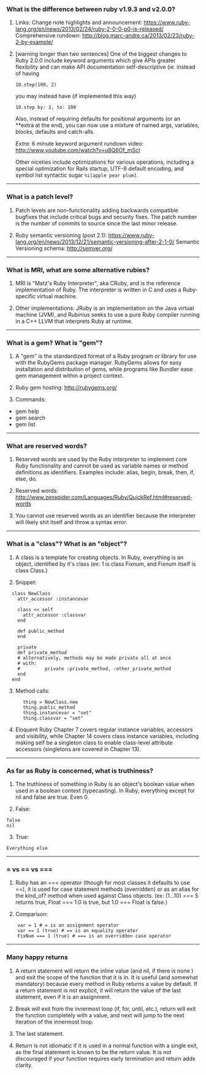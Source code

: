### What is the difference between ruby v1.9.3 and v2.0.0?

1. Links:
   Change note highlights and announcement: https://www.ruby-lang.org/en/news/2013/02/24/ruby-2-0-0-p0-is-released/
   Comprehensive rundown: http://blog.marc-andre.ca/2013/02/23/ruby-2-by-example/

2. [warning longer than two sentences] One of the biggest changes to Ruby 2.0.0 include keyword arguments which give APIs greater flexibility and can make API documentation self-descriptive 
   (ie. instead of having 

      `10.step(100, 2)`

   you may instead have (if implemented this way)

      `10.step by: 2, to: 100`

   Also, instead of requiring defaults for positional arguments (or an **extra at the end), you can now use a mixture of named args, variables, blocks, defaults and catch-alls.

   *Extra:* 6 minute keyword argument rundown video: http://www.youtube.com/watch?v=u8Q6Of_mScI

   Other niceties include optimizations for various operations, including a special optimization for Rails startup, UTF-8 default encoding, and symbol list syntactic sugar `%i[apple pear plum]`.

- - -

### What is a patch level?

1. Patch levels are non-functionality adding backwards compatible bugfixes that include critical bugs and security fixes. The patch number is the number of commits to source since the last minor release.

2. Ruby semantic versioning (post 2.1): https://www.ruby-lang.org/en/news/2013/12/21/semantic-versioning-after-2-1-0/
Semantic Versioning schema: http://semver.org/

- - -

### What is MRI, what are some alternative rubies?

1. MRI is "Matz's Ruby Interpreter", aka CRuby, and is the reference implementation of Ruby. The interpreter is written in C and uses a Ruby-specific virtual machine.

2. Other implementations: JRuby is an implementation on the Java virtual machine (JVM), and Rubinius seeks to use a pure Ruby compiler running in a C++ LLVM that interprets Ruby at runtime.

- - -

### What is a gem? What is "gem"?

1. A "gem" is the standardized format of a Ruby program or library for use with the RubyGems package manager. RubyGems allows for easy installation and distribution of gems, while programs like Bundler ease gem management within a project context.

2. Ruby gem hosting: http://rubygems.org/

3. Commands:
  + gem help
  + gem search <string>
  + gem list

- - -

### What are reserved words?

1. Reserved words are used by the Ruby interpreter to implement core Ruby functionality and cannot be used as variable names or method definitions as identifiers. Examples include: alias, begin, break, then, if, else, do.

2. Reserved words: http://www.zenspider.com/Languages/Ruby/QuickRef.html#reserved-words

3. You cannot use reserved words as an identifier because the interpreter will likely shit itself and throw a syntax error.

- - -

### What is a "class"? What is an "object"?

1. A class is a template for creating objects. In Ruby, everything is an object, identified by it's class (ex: 1 is class Fixnum, and Fixnum itself is class Class.)

2. Snippet:

```
  class NewClass
    attr_accessor :instancevar

    class << self
      attr_accessor :classvar
    end

    def public_method
    end

    private 
    def private_method
    # alternatively, methods may be made private all at once
    # with:
    #         private :private_method, :other_private_method
    end
  end
```

3. Method calls:
```
      thing = NewClass.new
      thing.public_method
      thing.instancevar = "set"
      thing.classvar = "set"
```
4. Eloquent Ruby Chapter 7 covers regular instance variables, accessors and visibility, while Chapter 14 covers class instance variables, including making self be a singleton class to enable class-level attribute accessors (singletons are covered in Chapter 13).

- - -

### As far as Ruby is concerned, what is truthiness?

1. The truthiness of something in Ruby is an object's boolean value when used in a boolean context (typecasting). In Ruby, everything except for nil and false are true. Even 0.

2. False:
```
false
nil
```
3. True:
```
Everything else
```
- - -

### = vs == vs ===

1. Ruby has an === operator (though for most classes it defaults to use ==), it is used for case statement methods (overridden) or as an alias for the kind_of? method when used against Class objects. (ex: (1...10) === 5 returns true, Float === 1.0 is true, but 1.0 === Float is false.)

2. Comparison:
```
    var = 1 # = is an assignment operator
    var == 1 (true) # == is an equality operator
    FixNum === 1 (true) # === is an overridden case operator
```
- - -

### Many happy returns

1. A return statement will return the inline value (and nil, if there is none  ) and exit the scope of the function that it is in. It is useful (and somewhat mandatory) because every method in Ruby returns a value by default. If a return statement is not explicit, it will return the value of the last statement, even if it is an assignment.

2. Break will exit from the innermost loop (if, for, until, etc.), return will exit the function completely with a value, and next will jump to the next iteration of the innermost loop.

3. The last statement.

4. Return is not idiomatic if it is used in a normal function with a single exit, as the final statement is known to be the return value. It is not discouraged if your function requires early termination and return adds clarity.
